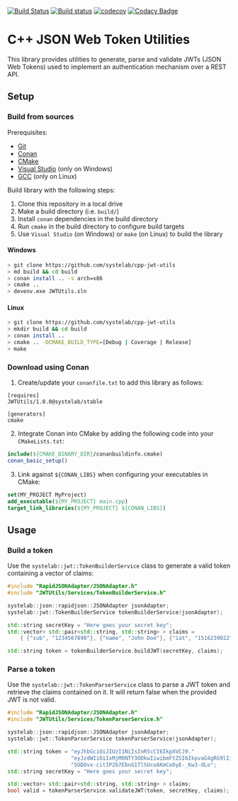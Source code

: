 [![Build Status](https://travis-ci.org/systelab/cpp-jwt-utils.svg?branch=master)](https://travis-ci.org/systelab/cpp-jwt-utils)
[![Build status](https://ci.appveyor.com/api/projects/status/jtbc93k8i6vtnx56?svg=true)](https://ci.appveyor.com/project/systelab/cpp-jwt-utils)
[![codecov](https://codecov.io/gh/systelab/cpp-jwt-utils/branch/master/graph/badge.svg)](https://codecov.io/gh/systelab/cpp-jwt-utils)
[![Codacy Badge](https://api.codacy.com/project/badge/Grade/dd32a177d926495dab93be941a939881)](https://www.codacy.com/app/systelab/cpp-jwt-utils?utm_source=github.com&amp;utm_medium=referral&amp;utm_content=systelab/cpp-jwt-utils&amp;utm_campaign=Badge_Grade)

# C++ JSON Web Token Utilities

This library provides utilities to generate, parse and validate JWTs (JSON Web Tokens) used to implement an authentication mechanism over a REST API. 

## Setup

### Build from sources

Prerequisites:
  - [Git](https://git-scm.com/)
  - [Conan](https://conan.io/)
  - [CMake](https://cmake.org/)
  - [Visual Studio](https://visualstudio.microsoft.com/) (only on Windows)
  - [GCC](https://gcc.gnu.org/) (only on Linux)

Build library with the following steps:
  1. Clone this repository in a local drive
  2. Make a build directory (i.e. `build/`)
  3. Install `conan` dependencies in the build directory
  4. Run `cmake` in the build directory to configure build targets
  5. Use `Visual Studio` (on Windows) or `make` (on Linux) to build the library

#### Windows
``` bash
> git clone https://github.com/systelab/cpp-jwt-utils
> md build && cd build
> conan install .. -s arch=x86
> cmake ..
> devenv.exe JWTUtils.sln
```

#### Linux
``` bash
> git clone https://github.com/systelab/cpp-jwt-utils
> mkdir build && cd build
> conan install ..
> cmake .. -DCMAKE_BUILD_TYPE=[Debug | Coverage | Release]
> make
```

### Download using Conan

  1. Create/update your `conanfile.txt` to add this library as follows:

```
[requires]
JWTUtils/1.0.0@systelab/stable

[generators]
cmake
```

  2. Integrate Conan into CMake by adding the following code into your `CMakeLists.txt`:

```cmake
include(${CMAKE_BINARY_DIR}/conanbuildinfo.cmake)
conan_basic_setup()
```

  3. Link against `${CONAN_LIBS}` when configuring your executables in CMake:

```cmake
set(MY_PROJECT MyProject)
add_executable(${MY_PROJECT} main.cpp)
target_link_libraries(${MY_PROJECT} ${CONAN_LIBS})
```

## Usage

### Build a token

Use the `systelab::jwt::TokenBuilderService` class to generate a valid token containing a vector of claims:

```cpp
#include "RapidJSONAdapter/JSONAdapter.h"
#include "JWTUtils/Services/TokenBuilderService.h"

systelab::json::rapidjson::JSONAdapter jsonAdapter;
systelab::jwt::TokenBuilderService tokenBuilderService(jsonAdapter);

std::string secretKey = "Here goes your secret key";
std::vector< std::pair<std::string, std::string> > claims =
    { {"sub", "1234567890"}, {"name", "John Doe"}, {"iat", "1516239022"} };

std::string token = tokenBuilderService.buildJWT(secretKey, claims);
```

### Parse a token

Use the `systelab::jwt::TokenParserService` class to parse a JWT token and retrieve the claims contained on it. It will return false when the provided JWT is not valid.

```cpp
#include "RapidJSONAdapter/JSONAdapter.h"
#include "JWTUtils/Services/TokenParserService.h"

systelab::json::rapidjson::JSONAdapter jsonAdapter;
systelab::jwt::TokenParserService tokenParserService(jsonAdapter);

std::string token = "eyJhbGciOiJIUzI1NiIsInR5cCI6IkpXVCJ9."
                    "eyJzdWIiOiIxMjM0NTY3ODkwIiwibmFtZSI6IkpvaG4gRG9lIiwiaWF0IjoiMTUxNjIzOTAyMiJ9."
                    "5ODOvx-citIP2b7EbnG1TlSUcoAKmCeOyE-_Kw3-dLo";
std::string secretKey = "Here goes your secret key";

std::vector< std::pair<std::string, std::string> > claims;
bool valid = tokenParserService.validateJWT(token, secretKey, claims);
```

